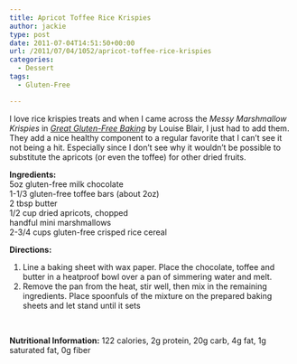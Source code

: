 ```yaml
---
title: Apricot Toffee Rice Krispies
author: jackie
type: post
date: 2011-07-04T14:51:50+00:00
url: /2011/07/04/1052/apricot-toffee-rice-krispies
categories:
  - Dessert
tags:
  - Gluten-Free

---
```

I love rice krispies treats and when I came across the _Messy Marshmallow Krispies_ in _[Great Gluten-Free Baking][1]_ by Louise Blair, I just had to add them.  They add a nice healthy component to a regular favorite that I can&#8217;t see it not being a hit. Especially since I don&#8217;t see why it wouldn&#8217;t be possible to substitute the apricots (or even the toffee) for other dried fruits.

**Ingredients:**  
5oz gluten-free milk chocolate  
1-1/3 gluten-free toffee bars (about 2oz)  
2 tbsp butter  
1/2 cup dried apricots, chopped  
handful mini marshmallows  
2-3/4 cups gluten-free crisped rice cereal

**Directions:**

  1. Line a baking sheet with wax paper. Place the chocolate, toffee and butter in a heatproof bowl over a pan of simmering water and melt.
  2. Remove the pan from the heat, stir well, then mix in the remaining ingredients. Place spoonfuls of the mixture on the prepared baking sheets and let stand until it sets

&nbsp;

**Nutritional Information:** 122 calories, 2g protein, 20g carb, 4g fat, 1g saturated fat, 0g fiber

 [1]: http://www.amazon.com/Great-Gluten-Free-Baking-Delicious-Cakes/dp/0600621839?tag=literescap-20